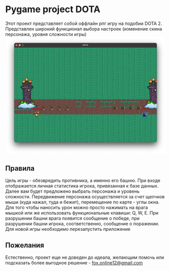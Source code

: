 # Pygame project DOTA
Этот проект представляет собой оффлайн рпг игру на подобии DOTA 2. Представлен широкий функционал выбора настроек (изменение скина персонажа, уровня сложности игры)
![Иллюстрация к проекту](https://raw.githubusercontent.com/agent-yandex/Pygame-project/master/documents/photo_for_readme.png)
## Правила
Цель игры - обезвредить противника, а именно его башню. При входе отображается личная статистика игрока, привязанная к базе данных. Далее вам будет предложено выбрать персонажа и уровень сложности. Передвижение персонажа осуществляется за счет щелчков мыши (куда нажал, туда и бежит), перемещение по карте - углы окна. Для того чтобы наносить урон можно просто нажимать на врага мышкой или же использовать функциональные клавиши: Q, W, E. При разрушении башни врага появится сообщение о победе, при разрушении башни игрока, соответственно, сообщение о поражении. Для новой игры необходимо перезапустить приложение
## Пожелания
Естественно, проект еще не доведен до идеала, желающим помочь или подсказать более выгодное решение - fox.online12@gmail.com
